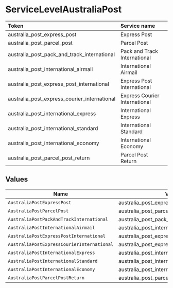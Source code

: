 # ServiceLevelAustraliaPost

|Token | Service name|
|:---|:---|
| australia_post_express_post | Express Post|
| australia_post_parcel_post | Parcel Post|
| australia_post_pack_and_track_international | Pack and Track International|
| australia_post_international_airmail | International Airmail|
| australia_post_express_post_international | Express Post International|
| australia_post_express_courier_international | Express Courier International|
| australia_post_international_express | International Express|
| australia_post_international_standard | International Standard|
| australia_post_international_economy | International Economy|
| australia_post_parcel_post_return | Parcel Post Return|



## Values

| Name                                         | Value                                        |
| -------------------------------------------- | -------------------------------------------- |
| `AustraliaPostExpressPost`                   | australia_post_express_post                  |
| `AustraliaPostParcelPost`                    | australia_post_parcel_post                   |
| `AustraliaPostPackAndTrackInternational`     | australia_post_pack_and_track_international  |
| `AustraliaPostInternationalAirmail`          | australia_post_international_airmail         |
| `AustraliaPostExpressPostInternational`      | australia_post_express_post_international    |
| `AustraliaPostExpressCourierInternational`   | australia_post_express_courier_international |
| `AustraliaPostInternationalExpress`          | australia_post_international_express         |
| `AustraliaPostInternationalStandard`         | australia_post_international_standard        |
| `AustraliaPostInternationalEconomy`          | australia_post_international_economy         |
| `AustraliaPostParcelPostReturn`              | australia_post_parcel_post_return            |